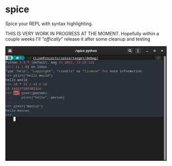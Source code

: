 # spice
Spice your REPL with syntax highlighting.

THIS IS VERY WORK IN PROGRESS AT THE MOMENT. Hopefully within a couple weeks I'll *"offically"* release it after some cleanup and testing

![](img.png)